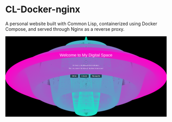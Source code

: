 # CL-Docker-nginx
A personal website built with Common Lisp, containerized using Docker Compose, and served through Nginx as a reverse proxy.

![Webpage](https://github.com/svndin/CL-Docker-nginx/blob/main/webpage.png)
